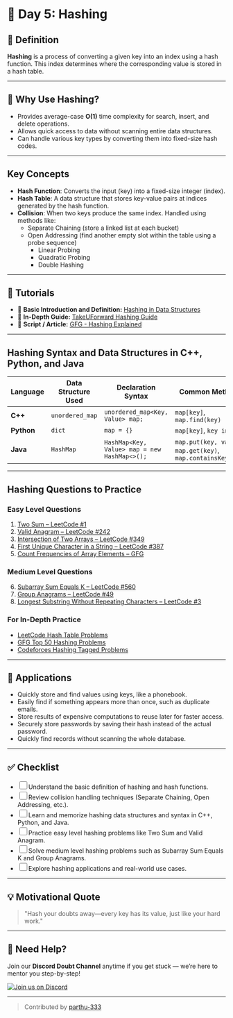 <style>
  input[type="checkbox"] {
    width: 18px;
    height: 18px;
    cursor: pointer;
    transition: box-shadow 0.3s ease, background-color 0.3s ease;
  }

  input[type="checkbox"]:hover {
    box-shadow: 0 0 5px 2px rgba(59, 130, 246, 0.6);
    background-color: rgba(59, 130, 246, 0.1);
  }

  input[type="checkbox"]:focus-visible {
    outline: 2px solid rgba(59, 130, 246, 0.8);
    outline-offset: 2px;
  }
</style>
# 🧭 Day 5: Hashing

## 📖 Definition
**Hashing** is a process of converting a given key into an index using a hash function. This index determines where the corresponding value is stored in a hash table.

---

## 🚀 Why Use Hashing?

- Provides average-case **O(1)** time complexity for search, insert, and delete operations.
- Allows quick access to data without scanning entire data structures.
- Can handle various key types by converting them into fixed-size hash codes.

---

## Key Concepts

- **Hash Function**: Converts the input (key) into a fixed-size integer (index).
- **Hash Table**: A data structure that stores key-value pairs at indices generated by the hash function.
- **Collision**: When two keys produce the same index. Handled using methods like:  
  - Separate Chaining (store a linked list at each bucket)  
  - Open Addressing (find another empty slot within the table using a probe sequence)  
    - Linear Probing  
    - Quadratic Probing  
    - Double Hashing

---

## 🎥 Tutorials

- 🔗 **Basic Introduction and Definition:** [Hashing in Data Structures](https://www.youtube.com/watch?v=shs0KM3wKv8)  
- 🔗 **In-Depth Guide:** [TakeUForward Hashing Guide](https://youtu.be/KEs5UyBJ39g?si=PJx-rkdcwJ2CskyQ)  
- 🔗 **Script / Article:** [GFG - Hashing Explained](https://www.geeksforgeeks.org/hashing-data-structure/)

---

## Hashing Syntax and Data Structures in C++, Python, and Java

| Language | Data Structure Used | Declaration Syntax                      | Common Methods                           |
|----------|---------------------|---------------------------------------|----------------------------------------|
| **C++**  | `unordered_map`      | `unordered_map<Key, Value> map;`      | `map[key]`, `map.find(key)`             |
| **Python** | `dict`             | `map = {}`                            | `map[key]`, `key in map`                 |
| **Java** | `HashMap`            | `HashMap<Key, Value> map = new HashMap<>();` | `map.put(key, value)`, `map.get(key)`, `map.containsKey(key)` |

---

## Hashing Questions to Practice

### Easy Level Questions

1. [Two Sum – LeetCode #1](https://leetcode.com/problems/two-sum/)  
2. [Valid Anagram – LeetCode #242](https://leetcode.com/problems/valid-anagram/)  
3. [Intersection of Two Arrays – LeetCode #349](https://leetcode.com/problems/intersection-of-two-arrays/)  
4. [First Unique Character in a String – LeetCode #387](https://leetcode.com/problems/first-unique-character-in-a-string/)  
5. [Count Frequencies of Array Elements – GFG](https://www.geeksforgeeks.org/counting-frequencies-of-array-elements/)  

### Medium Level Questions

6. [Subarray Sum Equals K – LeetCode #560](https://leetcode.com/problems/subarray-sum-equals-k/)  
7. [Group Anagrams – LeetCode #49](https://leetcode.com/problems/group-anagrams/)  
8. [Longest Substring Without Repeating Characters – LeetCode #3](https://leetcode.com/problems/longest-substring-without-repeating-characters/)  

### For In-Depth Practice

- [LeetCode Hash Table Problems](https://leetcode.com/problem-list/hash-table/)  
- [GFG Top 50 Hashing Problems](https://www.geeksforgeeks.org/top-50-problems-on-hash-data-structure-asked-in-sde-interviews/)  
- [Codeforces Hashing Tagged Problems](https://codeforces.com/problemset?order=BY_RATING_ASC&tags=hashing%2C500-1500)  

---

## 🧠 Applications

- Quickly store and find values using keys, like a phonebook.  
- Easily find if something appears more than once, such as duplicate emails.  
- Store results of expensive computations to reuse later for faster access.  
- Securely store passwords by saving their hash instead of the actual password.  
- Quickly find records without scanning the whole database.

---

## ✅ Checklist

- <input type="checkbox" id="a">Understand the basic definition of hashing and hash functions.  
- <input type="checkbox" id="b">Review collision handling techniques (Separate Chaining, Open Addressing, etc.).  
- <input type="checkbox" id="c">Learn and memorize hashing data structures and syntax in C++, Python, and Java.  
- <input type="checkbox" id="d">Practice easy level hashing problems like Two Sum and Valid Anagram.  
- <input type="checkbox" id="e">Solve medium level hashing problems such as Subarray Sum Equals K and Group Anagrams.  
- <input type="checkbox" id="f">Explore hashing applications and real-world use cases.

---

## 💡 Motivational Quote

> "Hash your doubts away—every key has its value, just like your hard work."

---

## 🔔 Need Help?

Join our **Discord Doubt Channel** anytime if you get stuck — we’re here to mentor you step-by-step!

[![Join us on Discord](https://img.icons8.com/color/48/discord-logo.png)](https://discord.gg/D3jDzyAE)

---

> Contributed by [parthu-333](https://github.com/parthu-333)

<script>
  document.addEventListener("DOMContentLoaded", function () {
    const checkboxes = document.querySelectorAll('input[type="checkbox"]');
    checkboxes.forEach((checkbox) => {
      const isChecked = localStorage.getItem(checkbox.id) === "true";
      checkbox.checked = isChecked;
    });
    checkboxes.forEach((checkbox) => {
      checkbox.addEventListener("change", function () {
        localStorage.setItem(checkbox.id, checkbox.checked);
      });
    });
  });
</script>
